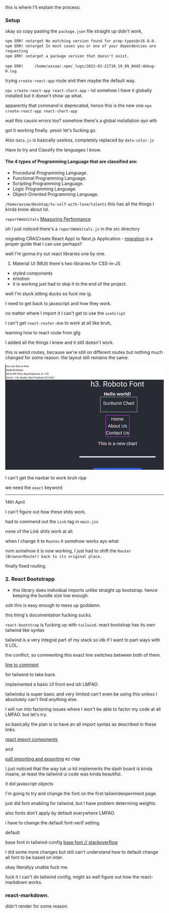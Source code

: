 <!-- prettier-ignore -->
this is where I'll explain the process:

### Setup

okay so copy pasting the `package.json` file straight up didn't work,

```
npm ERR! notarget No matching version found for prop-types@>16.0.0.
npm ERR! notarget In most cases you or one of your dependencies are requesting
npm ERR! notarget a package version that doesn't exist.

npm ERR!     /home/axsae/.npm/_logs/2022-02-21T19_19_09_044Z-debug-0.log
```

trying `create-react-app` route and then maybe the default way.

`npx create-react-app react-chart-app` - lol somehow I have it globally installed but it doesn't show up what.

apparently that command is deprecated, hence this is the new one
`npx create-react-app react-chart-app`

wait this causin errors too? somehow there's a global installation ayo wth

got it working finally. yessir let's fucking go.

Also `data.js` is basically useless, completely replaced by `data-color.js`

Have to try and Classify the languages I know.

#### The 4 types of Programming Language that are classified are:

- Procedural Programming Language.
- Functional Programming Language.
- Scripting Programming Language.
- Logic Programming Language.
- Object-Oriented Programming Language.

`/home/axsae/Desktop/to-self-with-love/talents` this has all the things I kinda know about lol.

`reportWebVitals`
[Measuring Performance](https://create-react-app.dev/docs/measuring-performance/)

oh I just noticed there's a `reportWebVitals.js` in the src directory

migrating CRA(Create React App) to Next.js Application - [migration](https://nextjs.org/docs/migrating/from-create-react-app)
is a proper guide that I can use perhaps?

well I'm gonna try out react libraries one by one.

1. Material UI (MUI)
   there's two libraries for CSS-in-JS

- styled components
- emotion
- it is working just had to skip it to the end of the project.




well I'm stuck sitting ducks so fuck me ig.

I need to get back to javascript and how they work.

no matter where I import it I can't get to use the `useScript`


I can't get `react-router-dom` to work at all like bruh, 

learning how to react route from gfg

I added all the things I knew and it still doesn't work.

this is weird routes, because we're still on different routes but nothing much changed for some reason.
the layout still remains the same.

![first bad routes implementation](routes-implementation.png)

I can't get the navbar to work bruh ripp

we need the `exact` keyword


--- 
14th April

I can't figure out how these shits work.

had to commend out the `Link` tag in `main.jsx`

none of the Link shits work at all.

when I change it to `Routes` it somehow works ayo what


nvm somehow it is now working, I just had to shift the `Router (BrowserRouter) back to its original place.`


finally fixed routing.


### 2. React Bootstrapp
- this library does individual imports unlike straight up bootstrap. hence keeping the bundle size low enough.


ooh this is easy enough to mess up goddamn.


this thing's documentation fucking sucks.

`react-bootstrap` is fucking up with `tailwind`.
react bootstrap has its own tailwind like syntax

tailwind is a very integral part of my stack so idk if I want to part ways with it LOL.

the conflict, so commenting this exact line switches between both of them.

[line to comment](../react-chart-app/src/pages/reactBootstrap.jsx#L4)

for tailwind to take back.


implemented a basic UI front end ish LMFAO.


tailwindui is super basic and very limited can't even be using this unless I absolutely can't find anything else.

I will run into factoring issues where I won't be able to factor my code at all LMFAO. but let's try.

so basically the plan is to have an all import syntax as described in these links

[react import components](https://stackoverflow.com/questions/46984955/how-to-import-all-components-in-react)

and 

[es6 importing and exporting](https://stackoverflow.com/questions/34072598/es6-exporting-importing-in-index-file)
 ez clap

 I just noticed that the way tuk ui kit implements the dash board is kinda insane, at-least the tailwind ui code was kinda beautiful.

 it did javascript objects


 I'm going to try and change the font on the first 
 tailwindexperiment page.

 just did font enabling for tailwind, but I have problem determinig weights.

 also fonts don't apply by default everywhere LMFAO.

 i have to change the default font-serif setting.

 default

 base font in tailwind-config [base font // stackoverflow](https://stackoverflow.com/questions/60692794/can-you-change-the-base-font-family-in-tailwind-config)


 I did some more changes but still can't understand how to default change all font to be based on inter.

 okay literallyy unable fuck me.


 fuck it I can't do tailwind config, might as well figure out how the react-markdown works.


### react-markdown.
didn't render for some reason.